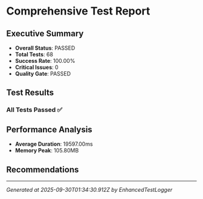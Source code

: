 # Comprehensive Test Report

## Executive Summary
- **Overall Status**: PASSED
- **Total Tests**: 68
- **Success Rate**: 100.00%
- **Critical Issues**: 0
- **Quality Gate**: PASSED

## Test Results
### All Tests Passed ✅

## Performance Analysis
- **Average Duration**: 19597.00ms
- **Memory Peak**: 105.80MB

## Recommendations


---
*Generated at 2025-09-30T01:34:30.912Z by EnhancedTestLogger*